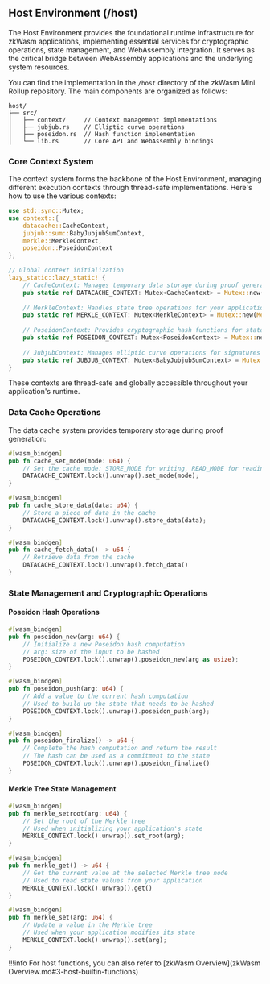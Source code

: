 
## Host Environment (/host)
The Host Environment provides the foundational runtime infrastructure for zkWasm applications, implementing essential services for cryptographic operations, state management, and WebAssembly integration. It serves as the critical bridge between WebAssembly applications and the underlying system resources. 

You can find the implementation in the `/host` directory of the zkWasm Mini Rollup repository. The main components are organized as follows:

```
host/
├── src/
│   ├── context/     // Context management implementations
│   ├── jubjub.rs    // Elliptic curve operations
│   ├── poseidon.rs  // Hash function implementation
│   └── lib.rs       // Core API and WebAssembly bindings
```

### Core Context System
The context system forms the backbone of the Host Environment, managing different execution contexts through thread-safe implementations. Here's how to use the various contexts:

```rust
use std::sync::Mutex;
use context::{
    datacache::CacheContext,
    jubjub::sum::BabyJubjubSumContext,
    merkle::MerkleContext,
    poseidon::PoseidonContext
};

// Global context initialization
lazy_static::lazy_static! {
    // CacheContext: Manages temporary data storage during proof generation
    pub static ref DATACACHE_CONTEXT: Mutex<CacheContext> = Mutex::new(CacheContext::new());
    
    // MerkleContext: Handles state tree operations for your application's state
    pub static ref MERKLE_CONTEXT: Mutex<MerkleContext> = Mutex::new(MerkleContext::new(0));
    
    // PoseidonContext: Provides cryptographic hash functions for state commitment
    pub static ref POSEIDON_CONTEXT: Mutex<PoseidonContext> = Mutex::new(PoseidonContext::default(0));
    
    // JubjubContext: Manages elliptic curve operations for signatures
    pub static ref JUBJUB_CONTEXT: Mutex<BabyJubjubSumContext> = Mutex::new(BabyJubjubSumContext::default(0));
}
```
These contexts are thread-safe and globally accessible throughout your application's runtime.

### Data Cache Operations
The data cache system provides temporary storage during proof generation:

```rust
#[wasm_bindgen]
pub fn cache_set_mode(mode: u64) {
    // Set the cache mode: STORE_MODE for writing, READ_MODE for reading
    DATACACHE_CONTEXT.lock().unwrap().set_mode(mode);
}

#[wasm_bindgen]
pub fn cache_store_data(data: u64) {
    // Store a piece of data in the cache
    DATACACHE_CONTEXT.lock().unwrap().store_data(data);
}

#[wasm_bindgen]
pub fn cache_fetch_data() -> u64 {
    // Retrieve data from the cache
    DATACACHE_CONTEXT.lock().unwrap().fetch_data()
}
```

### State Management and Cryptographic Operations

#### Poseidon Hash Operations
```rust
#[wasm_bindgen]
pub fn poseidon_new(arg: u64) {
    // Initialize a new Poseidon hash computation
    // arg: size of the input to be hashed
    POSEIDON_CONTEXT.lock().unwrap().poseidon_new(arg as usize);
}

#[wasm_bindgen]
pub fn poseidon_push(arg: u64) {
    // Add a value to the current hash computation
    // Used to build up the state that needs to be hashed
    POSEIDON_CONTEXT.lock().unwrap().poseidon_push(arg);
}

#[wasm_bindgen]
pub fn poseidon_finalize() -> u64 {
    // Complete the hash computation and return the result
    // The hash can be used as a commitment to the state
    POSEIDON_CONTEXT.lock().unwrap().poseidon_finalize()
}
```

#### Merkle Tree State Management
```rust
#[wasm_bindgen]
pub fn merkle_setroot(arg: u64) {
    // Set the root of the Merkle tree
    // Used when initializing your application's state
    MERKLE_CONTEXT.lock().unwrap().set_root(arg);
}

#[wasm_bindgen]
pub fn merkle_get() -> u64 {
    // Get the current value at the selected Merkle tree node
    // Used to read state values from your application
    MERKLE_CONTEXT.lock().unwrap().get()
}

#[wasm_bindgen]
pub fn merkle_set(arg: u64) {
    // Update a value in the Merkle tree
    // Used when your application modifies its state
    MERKLE_CONTEXT.lock().unwrap().set(arg);
}
```

!!!info 
    For host functions, you can also refer to [zkWasm Overview](zkWasm Overview.md#3-host-builtin-functions)